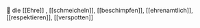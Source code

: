 🔴 die [[Ehre]]
, [[schmeicheln]], [[beschimpfen]], [[ehrenamtlich]], [[respektieren]], [[verspotten]]
